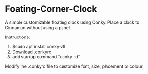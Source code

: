 # Foating-Corner-Clock
A simple customizable floating clock using Conky.
Place a clock to Cinnamon without using a panel.

Instructions:

1. $sudo apt install conky-all
2. Download .conkyrc
3. add startup command "conky -d"

Modify the .conkyrc file to customize font, size, placement or colour.
